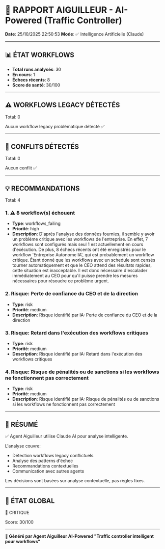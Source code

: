 # 🚦 RAPPORT AIGUILLEUR - AI-Powered (Traffic Controller)

**Date**: 25/10/2025 22:50:53
**Mode**: ✅ Intelligence Artificielle (Claude)

---

## 📊 ÉTAT WORKFLOWS

- **Total runs analysés**: 30
- **En cours**: 1
- **Échecs récents**: 8
- **Score de santé**: 30/100

---

## ⚠️  WORKFLOWS LEGACY DÉTECTÉS

Total: 0



Aucun workflow legacy problématique détecté ✅

---

## 🚨 CONFLITS DÉTECTÉS

Total: 0

Aucun conflit ✅

---

## 💡 RECOMMANDATIONS

Total: 4


### 1. ⚠️ 8 workflow(s) échouent

- **Type**: workflows_failing
- **Priorité**: high
- **Description**: D'après l'analyse des données fournies, il semble y avoir un problème critique avec les workflows de l'entreprise. En effet, 7 workflows sont configurés mais seul 1 est actuellement en cours d'exécution. De plus, 8 échecs récents ont été enregistrés pour le workflow 'Entreprise Autonome IA', qui est probablement un workflow critique. Étant donné que les workflows avec un schedule sont censés tourner automatiquement et que le CEO attend des résultats rapides, cette situation est inacceptable. Il est donc nécessaire d'escalader immédiatement au CEO pour qu'il puisse prendre les mesures nécessaires pour résoudre ce problème urgent.


### 2. Risque: Perte de confiance du CEO et de la direction

- **Type**: risk
- **Priorité**: medium
- **Description**: Risque identifié par IA: Perte de confiance du CEO et de la direction


### 3. Risque: Retard dans l'exécution des workflows critiques

- **Type**: risk
- **Priorité**: medium
- **Description**: Risque identifié par IA: Retard dans l'exécution des workflows critiques


### 4. Risque: Risque de pénalités ou de sanctions si les workflows ne fonctionnent pas correctement

- **Type**: risk
- **Priorité**: medium
- **Description**: Risque identifié par IA: Risque de pénalités ou de sanctions si les workflows ne fonctionnent pas correctement




---

## 🎯 RÉSUMÉ

✅ Agent Aiguilleur utilise Claude AI pour analyse intelligente.

L'analyse couvre:
- Détection workflows legacy conflictuels
- Analyse des patterns d'échec
- Recommandations contextuelles
- Communication avec autres agents

Les décisions sont basées sur analyse contextuelle, pas règles fixes.

---

## 🔄 ÉTAT GLOBAL

🔴 CRITIQUE

Score: 30/100

---

**🚦 Généré par Agent Aiguilleur AI-Powered**
**"Traffic controller intelligent pour workflows"**
